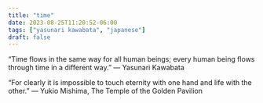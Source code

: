 ```yaml
---
title: "time"
date: 2023-08-25T11:20:52-06:00
tags: ["yasunari kawabata", "japanese"]
draft: false
---
```


“Time flows in the same way for all human beings; every human being flows through time in a different way.” 
― Yasunari Kawabata

“For clearly it is impossible to touch eternity with one hand and life with the other.” 
― Yukio Mishima, The Temple of the Golden Pavilion


